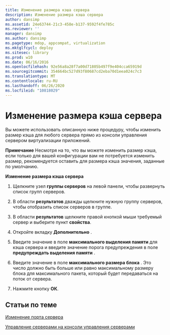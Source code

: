```yaml
---
title: Изменение размера кэша сервера
description: Изменение размера кэша сервера
author: dansimp
ms.assetid: 24e63744-21c3-458e-b137-9592f4fe785c
ms.reviewer: ''
manager: dansimp
ms.author: dansimp
ms.pagetype: mdop, appcompat, virtualization
ms.mktglfcycl: deploy
ms.sitesec: library
ms.prod: w10
ms.date: 06/16/2016
ms.openlocfilehash: 92e56a8a28f7a00d71805b497f9e404cca65919d
ms.sourcegitcommit: 354664bc527d93f80687cd2eba70d1eea024c7c3
ms.translationtype: MT
ms.contentlocale: ru-RU
ms.lasthandoff: 06/26/2020
ms.locfileid: "10818029"
---
```

# Изменение размера кэша сервера


Вы можете использовать описанную ниже процедуру, чтобы изменить размер кэша для любого сервера прямо из консоли управления сервером виртуализации приложений.

**Примечание**  Несмотря на то, что вы можете изменить размер кэша, если только для вашей конфигурации вам не потребуется изменить размер, рекомендуется оставить для размера кэша значения, заданные по умолчанию.

 

**Изменение размера кэша сервера**

1.  Щелкните узел **группы серверов** на левой панели, чтобы развернуть список групп серверов.

2.  В области **результатов** дважды щелкните нужную группу серверов, чтобы отобразить список серверов в группе.

3.  В области **результатов** щелкните правой кнопкой мыши требуемый сервер и выберите пункт **свойства**.

4.  Откройте вкладку **Дополнительно** .

5.  Введите значение в поле **максимального выделения памяти** для кэша сервера и введите значение порога предупреждения в поле **предупреждать выделения памяти** .

6.  Введите значение в поле **максимального размера блока** . Это число должно быть больше или равно максимальному размеру блока для максимального пакета, который будет передаваться на поток от сервера.

7.  Нажмите кнопку **ОК**.

## Статьи по теме


[Изменение порта сервера](how-to-change-the-server-port.md)

[Управление серверами на консоли управления серверами](how-to-manage-servers-in-the-server-management-console.md)

 

 





